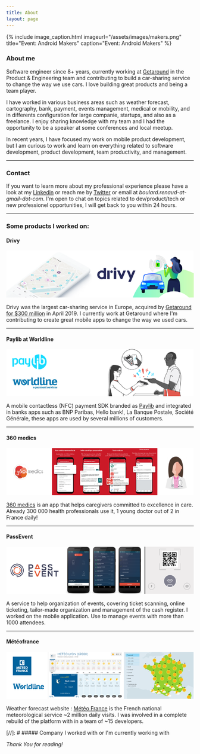 ```yaml
---
title: About
layout: page
---
```


{% include image_caption.html imageurl="/assets/images/makers.png" title="Event: Android Makers" caption="Event: Android Makers" %}

### About me

Software engineer since 8+ years, currently working at [Getaround](https://uk.getaround.com/) in the Product & Engineering team and contributing to build a car-sharing service to change the way we use cars. I love building great products and being a team player. 

I have worked in various business areas such as weather forecast, cartography, bank, payment, events management, medical or mobility, and in differents configuration for large companie, startups, and also as a freelance. I enjoy sharing knowledge with my team and I had the opportunity to be a speaker at some conferences and local meetup.

In recent years, I have focused my work on mobile product development, but I am curious to work and learn on everything related to software development, product development, team productivity, and management.

-------------
### Contact

If you want to learn more about my professional experience please have a look at my [Linkedin](https://www.linkedin.com/in/rboulard/) or reach me by [Twitter](https://twitter.com/_renaudb) or email at *boulard.renaud-at-gmail-dot-com*. I'm open to chat on topics related to dev/product/tech or new professionel opportunities, I will get back to you within 24 hours.

-------------
### Some products I worked on:

#### Drivy 
![image-title-here](/assets/images/drivy.png)

Drivy was the largest car-sharing service in Europe, acquired by [Getaround for $300 million](https://techcrunch.com/2019/04/24/getaround-acquires-european-car-rental-platform-drivy-for-300-million/) in April 2019. I currently work at Getaround where I'm contributing to create great mobile apps to change the way we used cars.

-------------

#### Paylib at Worldline
![image-title-here](/assets/images/paylib.png)

A mobile contactless (NFC) payment SDK branded as [Paylib](https://www.paylib.fr/paiement-sans-contact/) and integrated in banks apps such as BNP Paribas, Hello bank!, La Banque Postale, Société Générale, these apps are used by several millions of customers.

-------------

#### 360 medics 
![image-title-here](/assets/images/360.png)

[360 medics](https://360medics.com/) is an app that helps caregivers committed to excellence in care.
Already 300 000 health professionals use it, 1 young doctor out of 2 in France daily!

-------------

#### PassEvent
![image-title-here](/assets/images/passevent.png)

A service to help organization of events, covering ticket scanning, online ticketing, tailor-made organization and management of the cash register. I worked on the mobile application. Use to manage events with more than 1000 attendees.

-------------

#### Météofrance
![image-title-here](/assets/images/meteo.png)

Weather forecast website : [Météo France](http://www.meteofrance.com/) is the French national meteorological service ~2 million daily visits. I was involved in a complete rebuild of the platform with in a team of ~15 developers.


[//]: # ##### Company I worked with or I'm currently working with

*Thank You for reading!*
